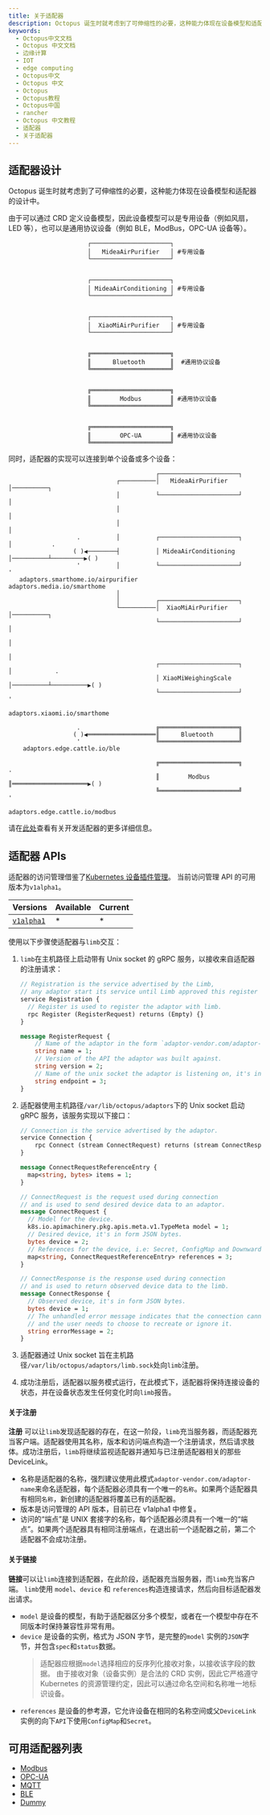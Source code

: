 ```yaml
---
title: 关于适配器
description: Octopus 诞生时就考虑到了可伸缩性的必要，这种能力体现在设备模型和适配器的设计中。由于可以通过 CRD 定义设备模型，因此设备模型可以是专用设备（例如风扇，LED 等），也可以是通用协议设备（例如 BLE，ModBus，OPC-UA 设备等）。
keywords:
  - Octopus中文文档
  - Octopus 中文文档
  - 边缘计算
  - IOT
  - edge computing
  - Octopus中文
  - Octopus 中文
  - Octopus
  - Octopus教程
  - Octopus中国
  - rancher
  - Octopus 中文教程
  - 适配器
  - 关于适配器
---
```


## 适配器设计

Octopus 诞生时就考虑到了可伸缩性的必要，这种能力体现在设备模型和适配器的设计中。

由于可以通过 CRD 定义设备模型，因此设备模型可以是专用设备（例如风扇，LED 等），也可以是通用协议设备（例如 BLE，ModBus，OPC-UA 设备等）。

```text
                      ┌──────────────────────┐
                      │   MideaAirPurifier   │ #专用设备
                      └──────────────────────┘


                      ┌──────────────────────┐
                      │ MideaAirConditioning │ #专用设备
                      └──────────────────────┘


                      ┌──────────────────────┐
                      │  XiaoMiAirPurifier   │ #专用设备
                      └──────────────────────┘


                      ╔══════════════════════╗
                      ║      Bluetooth       ║  #通用协议设备
                      ╚══════════════════════╝


                      ╔══════════════════════╗
                      ║        Modbus        ║ #通用协议设备
                      ╚══════════════════════╝


                      ╔══════════════════════╗
                      ║        OPC-UA        ║ #通用协议设备
                      ╚══════════════════════╝
```

同时，适配器的实现可以连接到单个设备或多个设备：

```text
                                         ┌──────────────────────┐
                              ┌──────────│   MideaAirPurifier   │──────────┐
                              │          └──────────────────────┘          │
                              │                                            │
                              │                                            │
                   .          │          ┌──────────────────────┐          │           .
                  ( )◀────────┤          │ MideaAirConditioning │──────────┴─────────▶( )
                   '          │          └──────────────────────┘                      '
   adaptors.smarthome.io/airpurifier                                      adaptors.media.io/smarthome
                              │
                              │          ┌──────────────────────┐
                              └──────────│  XiaoMiAirPurifier   │──────────┐
                                         └──────────────────────┘          │
                                                                           │
                                                                           │
                                         ┌──────────────────────┐          │            .
                                         │ XiaoMiWeighingScale  │──────────┴──────────▶( )
                                         └──────────────────────┘                       '
                                                                          adaptors.xiaomi.io/smarthome

                   .                     ╔══════════════════════╗
                  ( )◀═══════════════════║      Bluetooth       ║
                   '                     ╚══════════════════════╝
    adaptors.edge.cattle.io/ble

                                         ╔══════════════════════╗                       .
                                         ║        Modbus        ║═════════════════════▶( )
                                         ╚══════════════════════╝                       '
                                                                         adaptors.edge.cattle.io/modbus
```

请在[此处](../develop/_index)查看有关开发适配器的更多详细信息。

## 适配器 APIs

适配器的访问管理借鉴了[Kubernetes 设备插件管理](https://kubernetes.io/docs/concepts/extend-kubernetes/compute-storage-net/device-plugins/)。 当前访问管理 API 的可用版本为`v1alpha1`。

| Versions                                                                                                                            | Available | Current |
| :---------------------------------------------------------------------------------------------------------------------------------- | :-------- | :------ |
| [`v1alpha1`](https://github.com/cnrancher/octopus/blob/8a0a7df439180a961b0d1c47415d0138c401767e/pkg/adaptor/api/v1alpha1/api.proto) | \*        | \*      |

使用以下步骤使适配器与`limb`交互：

1. `limb`在主机路径上启动带有 Unix socket 的 gRPC 服务，以接收来自适配器的注册请求：

   ```proto
   // Registration is the service advertised by the Limb,
   // any adaptor start its service until Limb approved this register request.
   service Registration {
     // Register is used to register the adaptor with limb.
     rpc Register (RegisterRequest) returns (Empty) {}
   }

   message RegisterRequest {
       // Name of the adaptor in the form `adaptor-vendor.com/adaptor-name`.
       string name = 1;
       // Version of the API the adaptor was built against.
       string version = 2;
       // Name of the unix socket the adaptor is listening on, it's in the form `*.sock`.
       string endpoint = 3;
   }
   ```

1. 适配器使用主机路径`/var/lib/octopus/adaptors`下的 Unix socket 启动 gRPC 服务，该服务实现以下接口：

   ```proto
   // Connection is the service advertised by the adaptor.
   service Connection {
       rpc Connect (stream ConnectRequest) returns (stream ConnectResponse) {}
   }

   message ConnectRequestReferenceEntry {
     map<string, bytes> items = 1;
   }

   // ConnectRequest is the request used during connection
   // and is used to send desired device data to an adaptor.
   message ConnectRequest {
     // Model for the device.
     k8s.io.apimachinery.pkg.apis.meta.v1.TypeMeta model = 1;
     // Desired device, it's in form JSON bytes.
     bytes device = 2;
     // References for the device, i.e: Secret, ConfigMap and Downward API.
     map<string, ConnectRequestReferenceEntry> references = 3;
   }

   // ConnectResponse is the response used during connection
   // and is used to return observed device data to the limb.
   message ConnectResponse {
     // Observed device, it's in form JSON bytes.
     bytes device = 1;
     // The unhandled error message indicates that the connection cannot be interrupted
     // and the user needs to choose to recreate or ignore it.
     string errorMessage = 2;
   }
   ```

1. 适配器通过 Unix socket 旨在主机路径`/var/lib/octopus/adaptors/limb.sock`处向`limb`注册。
1. 成功注册后，适配器以服务模式运行，在此模式下，适配器将保持连接设备的状态，并在设备状态发生任何变化时向`limb`报告。

#### 关于注册

**注册** 可以让`limb`发现适配器的存在，在这一阶段，`limb`充当服务器，而适配器充当客户端。适配器使用其名称，版本和访问端点构造一个注册请求，然后请求肢体。成功注册后，`limb`将继续监视适配器并通知与已注册适配器相关的那些 DeviceLink。

- 名称是适配器的名称，强烈建议使用此模式`adaptor-vendor.com/adaptor-name`来命名适配器，每个适配器必须具有一个唯一的`名称`。如果两个适配器具有相同`名称`，新创建的适配器将覆盖已有的适配器。
- 版本是访问管理的 API 版本，目前已在 v1alpha1 中修复。
- 访问的“端点”是 UNIX 套接字的名称，每个适配器必须具有一个唯一的“端点”。如果两个适配器具有相同注册端点，在退出前一个适配器之前，第二个适配器不会成功注册。

#### 关于链接

**链接**可以让`limb`连接到适配器，在此阶段，适配器充当服务器，而`limb`充当客户端。 `limb`使用 `model`、`device` 和 `references`构造连接请求，然后向目标适配器发出请求。

- `model` 是设备的模型，有助于适配器区分多个模型，或者在一个模型中存在不同版本时保持兼容性非常有用。
- `device` 是设备的实例，格式为 JSON 字节，是完整的`model` 实例的`JSON`字节，并包含`spec`和`status`数据。
  > 适配器应根据`model`选择相应的反序列化接收对象，以接收该字段的数据。
  > 由于接收对象（设备实例）是合法的 CRD 实例，因此它严格遵守 Kubernetes 的资源管理约定，因此可以通过命名空间和名称唯一地标识设备。
- `references` 是设备的参考源，它允许设备在相同的名称空间或父`DeviceLink`实例的向下`API`下使用`ConfigMap`和`Secret`。

## 可用适配器列表

- [Modbus](/docs/octopus/adaptors/modbus/_index)
- [OPC-UA](/docs/octopus/adaptors/opc-ua/_index)
- [MQTT](/docs/octopus/adaptors/mqtt/_index)
- [BLE](/docs/octopus/adaptors/ble/_index)
- [Dummy](/docs/octopus/adaptors/dummy/_index)
